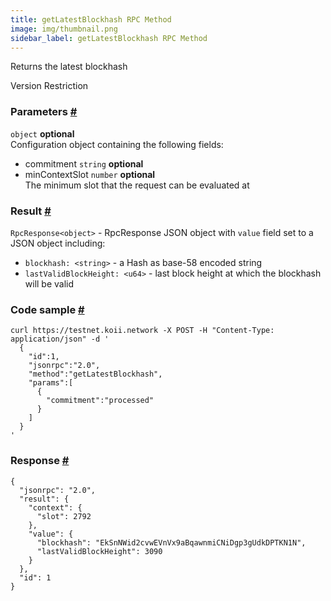 ```yaml
--- 
title: getLatestBlockhash RPC Method  
image: img/thumbnail.png 
sidebar_label: getLatestBlockhash RPC Method 
---  
```


Returns the latest blockhash

Version Restriction


### Parameters [#](#parameters)
`object` **optional**  
Configuration object containing the following fields:
- commitment `string` **optional**
- minContextSlot `number` **optional**  
  The minimum slot that the request can be evaluated at

### Result [#](#result)

`RpcResponse<object>` - RpcResponse JSON object with `value` field set to a JSON object including:

*   `blockhash: <string>` - a Hash as base-58 encoded string
*   `lastValidBlockHeight: <u64>` - last block height at which the blockhash will be valid

### Code sample [#](#code-sample)

```
curl https://testnet.koii.network -X POST -H "Content-Type: application/json" -d '
  {
    "id":1,
    "jsonrpc":"2.0",
    "method":"getLatestBlockhash",
    "params":[
      {
        "commitment":"processed"
      }
    ]
  }
'
```


### Response [#](#response)

```
{
  "jsonrpc": "2.0",
  "result": {
    "context": {
      "slot": 2792
    },
    "value": {
      "blockhash": "EkSnNWid2cvwEVnVx9aBqawnmiCNiDgp3gUdkDPTKN1N",
      "lastValidBlockHeight": 3090
    }
  },
  "id": 1
}
```
